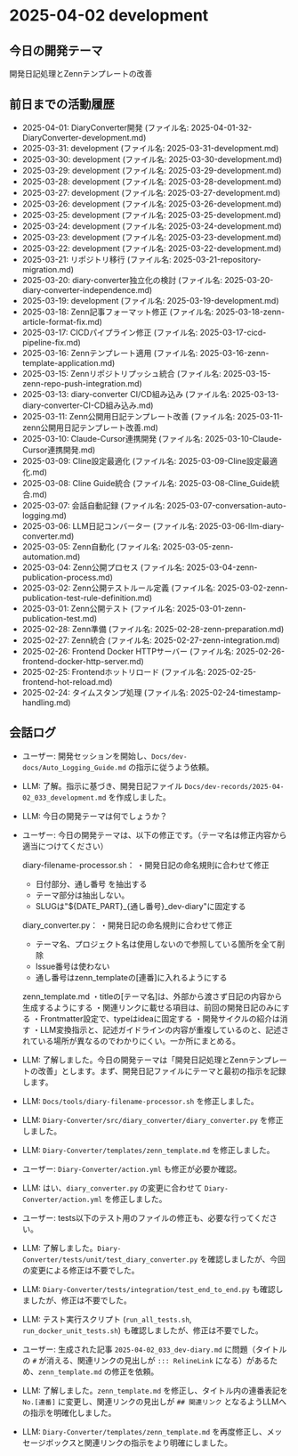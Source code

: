 # 2025-04-02 development

## 今日の開発テーマ

開発日記処理とZennテンプレートの改善

## 前日までの活動履歴

* 2025-04-01: DiaryConverter開発 (ファイル名: 2025-04-01-32-DiaryConverter-development.md)
* 2025-03-31: development (ファイル名: 2025-03-31-development.md)
* 2025-03-30: development (ファイル名: 2025-03-30-development.md)
* 2025-03-29: development (ファイル名: 2025-03-29-development.md)
* 2025-03-28: development (ファイル名: 2025-03-28-development.md)
* 2025-03-27: development (ファイル名: 2025-03-27-development.md)
* 2025-03-26: development (ファイル名: 2025-03-26-development.md)
* 2025-03-25: development (ファイル名: 2025-03-25-development.md)
* 2025-03-24: development (ファイル名: 2025-03-24-development.md)
* 2025-03-23: development (ファイル名: 2025-03-23-development.md)
* 2025-03-22: development (ファイル名: 2025-03-22-development.md)
* 2025-03-21: リポジトリ移行 (ファイル名: 2025-03-21-repository-migration.md)
* 2025-03-20: diary-converter独立化の検討 (ファイル名: 2025-03-20-diary-converter-independence.md)
* 2025-03-19: development (ファイル名: 2025-03-19-development.md)
* 2025-03-18: Zenn記事フォーマット修正 (ファイル名: 2025-03-18-zenn-article-format-fix.md)
* 2025-03-17: CICDパイプライン修正 (ファイル名: 2025-03-17-cicd-pipeline-fix.md)
* 2025-03-16: Zennテンプレート適用 (ファイル名: 2025-03-16-zenn-template-application.md)
* 2025-03-15: Zennリポジトリプッシュ統合 (ファイル名: 2025-03-15-zenn-repo-push-integration.md)
* 2025-03-13: diary-converter CI/CD組み込み (ファイル名: 2025-03-13-diary-converter-CI-CD組み込み.md)
* 2025-03-11: Zenn公開用日記テンプレート改善 (ファイル名: 2025-03-11-zenn公開用日記テンプレート改善.md)
* 2025-03-10: Claude-Cursor連携開発 (ファイル名: 2025-03-10-Claude-Cursor連携開発.md)
* 2025-03-09: Cline設定最適化 (ファイル名: 2025-03-09-Cline設定最適化.md)
* 2025-03-08: Cline Guide統合 (ファイル名: 2025-03-08-Cline_Guide統合.md)
* 2025-03-07: 会話自動記録 (ファイル名: 2025-03-07-conversation-auto-logging.md)
* 2025-03-06: LLM日記コンバーター (ファイル名: 2025-03-06-llm-diary-converter.md)
* 2025-03-05: Zenn自動化 (ファイル名: 2025-03-05-zenn-automation.md)
* 2025-03-04: Zenn公開プロセス (ファイル名: 2025-03-04-zenn-publication-process.md)
* 2025-03-02: Zenn公開テストルール定義 (ファイル名: 2025-03-02-zenn-publication-test-rule-definition.md)
* 2025-03-01: Zenn公開テスト (ファイル名: 2025-03-01-zenn-publication-test.md)
* 2025-02-28: Zenn準備 (ファイル名: 2025-02-28-zenn-preparation.md)
* 2025-02-27: Zenn統合 (ファイル名: 2025-02-27-zenn-integration.md)
* 2025-02-26: Frontend Docker HTTPサーバー (ファイル名: 2025-02-26-frontend-docker-http-server.md)
* 2025-02-25: Frontendホットリロード (ファイル名: 2025-02-25-frontend-hot-reload.md)
* 2025-02-24: タイムスタンプ処理 (ファイル名: 2025-02-24-timestamp-handling.md)

## 会話ログ

- ユーザー: 開発セッションを開始し、`Docs/dev-docs/Auto_Logging_Guide.md` の指示に従うよう依頼。
- LLM: 了解。指示に基づき、開発日記ファイル `Docs/dev-records/2025-04-02_033_development.md` を作成しました。
- LLM: 今日の開発テーマは何でしょうか？
- ユーザー: 今日の開発テーマは、以下の修正です。（テーマ名は修正内容から適当につけてください）

  diary-filename-processor.sh：
  ・開発日記の命名規則に合わせて修正
     - 日付部分、通し番号 を抽出する
     - テーマ部分は抽出しない。
     - SLUGは"${DATE_PART}_{通し番号}_dev-diary"に固定する

  diary_converter.py：
  ・開発日記の命名規則に合わせて修正
     - テーマ名、プロジェクト名は使用しないので参照している箇所を全て削除
     - Issue番号は使わない
     - 通し番号はzenn_templateの[連番]に入れるようにする

  zenn_template.md
  ・titleの[テーマ名]は、外部から渡さず日記の内容から生成するようにする
  ・関連リンクに載せる項目は、前回の開発日記のみにする
  ・Frontmatter設定で、typeはideaに固定する
  ・開発サイクルの紹介は消す
  ・LLM変換指示と、記述ガイドラインの内容が重複しているのと、記述されている場所が異なるのでわかりにくい。一か所にまとめる。
- LLM: 了解しました。今日の開発テーマは「開発日記処理とZennテンプレートの改善」とします。まず、開発日記ファイルにテーマと最初の指示を記録します。
- LLM: `Docs/tools/diary-filename-processor.sh` を修正しました。
- LLM: `Diary-Converter/src/diary_converter/diary_converter.py` を修正しました。
- LLM: `Diary-Converter/templates/zenn_template.md` を修正しました。
- ユーザー: `Diary-Converter/action.yml` も修正が必要か確認。
- LLM: はい、`diary_converter.py` の変更に合わせて `Diary-Converter/action.yml` を修正しました。
- ユーザー: tests以下のテスト用のファイルの修正も、必要な行ってください。
- LLM: 了解しました。`Diary-Converter/tests/unit/test_diary_converter.py` を確認しましたが、今回の変更による修正は不要でした。
- LLM: `Diary-Converter/tests/integration/test_end_to_end.py` も確認しましたが、修正は不要でした。
- LLM: テスト実行スクリプト (`run_all_tests.sh`, `run_docker_unit_tests.sh`) も確認しましたが、修正は不要でした。
- ユーザー: 生成された記事 `2025-04-02_033_dev-diary.md` に問題（タイトルの `#` が消える、関連リンクの見出しが `::: RelineLink` になる）があるため、`zenn_template.md` の修正を依頼。
- LLM: 了解しました。`zenn_template.md` を修正し、タイトル内の連番表記を `No.[連番]` に変更し、関連リンクの見出しが `## 関連リンク` となるようLLMへの指示を明確化しました。
- LLM: `Diary-Converter/templates/zenn_template.md` を再度修正し、メッセージボックスと関連リンクの指示をより明確にしました。
